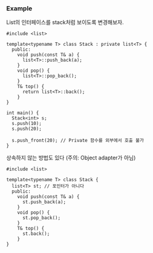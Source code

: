 ### Example

List의 인터페이스를 stack처럼 보이도록 변경해보자.

```
#include <list>

template<typename T> class Stack : private list<T> {
  public:
    void push(const T& a) {
      list<T>::push_back(a);
    }
    void pop() {
      list<T>::pop_back();
    }
    T& top() {
      return list<T>::back();
    }
}

int main() {
  Stack<int> s;
  s.push(10);
  s.push(20);
  
  s.push_front(20); // Private 함수를 외부에서 호출 불가
}
```

상속하지 않는 방법도 있다 (주의: Object adapter가 아님)

```
#include <list>

template<typename T> class Stack {
  list<T> st; // 포인터가 아니다
  public:
    void push(const T& a) {
      st.push_back(a);
    }
    void pop() {
      st.pop_back();
    }
    T& top() {
      st.back();
    }
}
```
